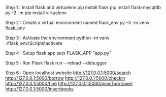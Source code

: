 Step 1 : Install flask and virtualenv
pip install flask
pip install flask-mysqldb
py -2 -m pip install virtualenv

Step 2 : Create a virtual environment named flask_env
py -3 -m venv flask_env

Step 3 : Activate the environment
python -m venv .\flask_env\Scripts\activate

Step 4 : Setup flask app
setx FLASK_APP "app.py"

Step 5 : Run Flask
flask run --reload --debugger

Step 6 : Open localhost website
http://127.0.0.1:5000/search
http://127.0.0.1:5000/borrow
http://127.0.0.1:5000/checkin
http://127.0.0.1:5000/fine
http://127.0.0.1:5000/insertborrower
http://127.0.0.1:5000/insertbooks
 





